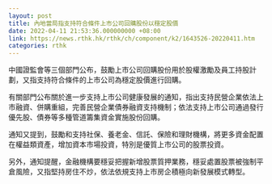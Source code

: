 ```yaml
---
layout: post
title: 內地當局指支持符合條件上市公司回購股份以穩定股價
date: 2022-04-11 21:53:36.000000000 +08:00
link: https://news.rthk.hk/rthk/ch/component/k2/1643526-20220411.htm
categories: rthk
---
```


中國證監會等三個部門公布，鼓勵上市公司回購股份用於股權激勵及員工持股計劃，又指支持符合條件的上市公司為穩定股價進行回購。

有關部門公布關於進一步支持上市公司健康發展的通知，指出支持民營企業依法上市融資、併購重組，完善民營企業債券融資支持機制；依法支持上市公司通過發行優先股、債券等多種管道籌集資金實施股份回購。

通知又提到，鼓勵和支持社保、養老金、信託、保險和理財機構，將更多資金配置在權益類資產，增加資本市場投資，特別是優質上市公司的股票投資。

另外，通知提醒，金融機構要穩妥把握新增股票質押業務，穩妥處置股票被強制平倉風險，又指堅持房住不炒，依法依規支持上市房企積極向新發展模式轉型。
